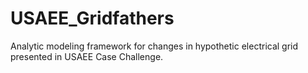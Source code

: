 # USAEE_Gridfathers
Analytic modeling framework for changes in hypothetic electrical grid presented in USAEE Case Challenge.
